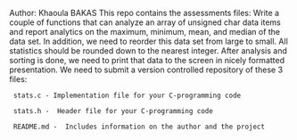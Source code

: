 Author: Khaoula BAKAS
This repo contains the assessments files:
Write a couple of functions that can analyze an array of unsigned char data items and report analytics on the maximum, minimum, mean, and median of the data set. In addition, we need to reorder this data set from large to small. All statistics should be rounded down to the nearest integer. After analysis and sorting is done, we need to print that data to the screen in nicely formatted presentation. We need to submit a version controlled repository of these 3 files:

     stats.c - Implementation file for your C-programming code

     stats.h -  Header file for your C-programming code

     README.md -  Includes information on the author and the project
